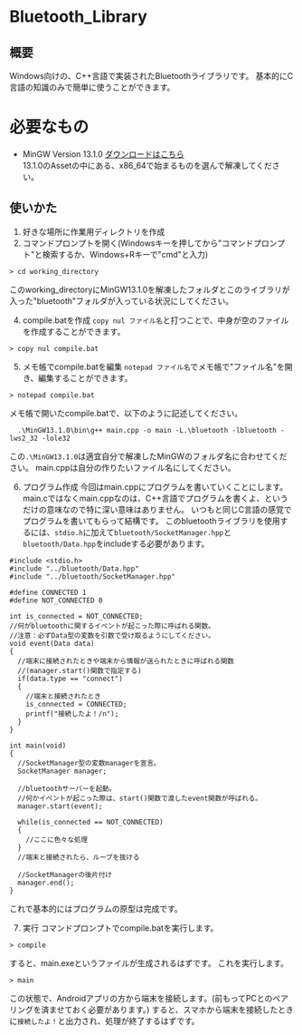 # Bluetooth_Library
## 概要
Windows向けの、C++言語で実装されたBluetoothライブラリです。
基本的にC言語の知識のみで簡単に使うことができます。
# 必要なもの
* MinGW Version 13.1.0 [ダウンロードはこちら](https://github.com/niXman/mingw-builds-binaries/releases)  
  13.1.0のAssetの中にある、x86_64で始まるものを選んで解凍してください。 
## 使いかた
1. 好きな場所に作業用ディレクトリを作成
2. コマンドプロンプトを開く(Windowsキーを押してから"コマンドプロンプト"と検索するか、Windows+Rキーで"cmd"と入力)
```bat:コマンドプロンプト
> cd working_directory
```
このworking_directoryにMinGW13.1.0を解凍したフォルダとこのライブラリが入った"bluetooth"フォルダが入っている状況にしてください。

4. compile.batを作成
`copy nul ファイル名`と打つことで、中身が空のファイルを作成することができます。
```bat:コマンドプロンプト
> copy nul compile.bat
```
5. メモ帳でcompile.batを編集
`notepad ファイル名`でメモ帳で"ファイル名"を開き、編集することができます。
 ```bat:コマンドプロンプト
> notepad compile.bat
 ```
メモ帳で開いたcompile.batで、以下のように記述してください。
```bat:メモ帳
  .\MinGW13.1.0\bin\g++ main.cpp -o main -L.\bluetooth -lbluetooth -lws2_32 -lole32
```
この`.\MinGW13.1.0`は適宜自分で解凍したMinGWのフォルダ名に合わせてください。
main.cppは自分の作りたいファイル名にしてください。

6. プログラム作成
今回はmain.cppにプログラムを書いていくことにします。
main.cではなくmain.cppなのは、C++言語でプログラムを書くよ、というだけの意味なので特に深い意味はありません。
いつもと同じC言語の感覚でプログラムを書いてもらって結構です。
このbluetoothライブラリを使用するには、`stdio.h`に加えて`bluetooth/SocketManager.hpp`と`bluetooth/Data.hpp`をincludeする必要があります。
```C:コード
#include <stdio.h>
#include "../bluetooth/Data.hpp"
#include "../bluetooth/SocketManager.hpp"

#define CONNECTED 1
#define NOT_CONNECTED 0

int is_connected = NOT_CONNECTED;
//何がbluetoothに関するイベントが起こった際に呼ばれる関数。
//注意：必ずData型の変数を引数で受け取るようにしてください。
void event(Data data)
{
  //端末に接続されたときや端末から情報が送られたときに呼ばれる関数
  //(manager.start()関数で指定する)
  if(data.type == "connect")
  {
    //端末と接続されたとき
    is_connected = CONNECTED;
    printf("接続したよ！/n");
  }
}

int main(void)
{
  //SocketManager型の変数managerを宣言。
  SocketManager manager;

  //bluetoothサーバーを起動。
  //何かイベントが起こった際は、start()関数で渡したevent関数が呼ばれる。
  manager.start(event);

  while(is_connected == NOT_CONNECTED)
  {
    //ここに色々な処理
  }
  //端末と接続されたら、ループを抜ける

  //SocketManagerの後片付け
  manager.end();
}
```
これで基本的にはプログラムの原型は完成です。

7. 実行
コマンドプロンプトでcompile.batを実行します。
```
> compile
```
すると、main.exeというファイルが生成されるはずです。
これを実行します。
```
> main
```
この状態で、Androidアプリの方から端末を接続します。(前もってPCとのペアリングを済ませておく必要があります。)
すると、スマホから端末を接続したときに`接続したよ！`と出力され、処理が終了するはずです。
